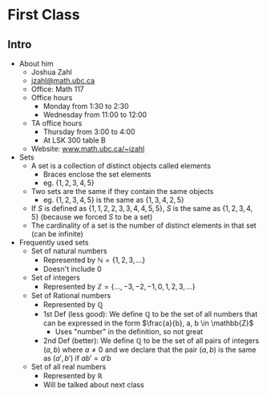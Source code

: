 # First Class
## Intro
* About him
  * Joshua Zahl
  * jzahl@math.ubc.ca
  * Office: Math 117
  * Office hours
    * Monday from 1:30 to 2:30
    * Wednesday from 11:00 to 12:00
  * TA office hours
    * Thursday from 3:00 to 4:00
    * At LSK 300 table B
  * Website: www.math.ubc.ca/~jzahl
* Sets
  * A set is a collection of distinct objects called elements
    * Braces enclose the set elements
    * eg. $\{1, 2, 3, 4, 5\}$
  * Two sets are the same if they contain the same objects
    * eg. $\{1, 2, 3, 4, 5\}$ is the same as $\{1, 3, 4, 2, 5\}$
  * If $S$ is defined as $\{1, 1, 2, 2, 3, 3, 4, 4, 5, 5\}$, $S$ is the same as $\{1, 2, 3, 4, 5\}$ (because we forced $S$ to be a set)
  * The cardinality of a set is the number of distinct elements in that set (can be infinite)
* Frequently used sets
  * Set of natural numbers
    * Represented by $\mathbb{N} = \{1, 2, 3, \ldots\}$
    * Doesn't include 0
  * Set of integers
    * Represented by $\mathbb{Z} = \{\ldots, -3, -2, -1, 0, 1, 2, 3, \ldots\}$
  * Set of Rational numbers
    * Represented by $\mathbb{Q}$
    * 1st Def (less good): We define $\mathbb{Q}$ to be the set of all numbers that can be expressed in the form $\frac{a}{b}, a, b \in \mathbb{Z}$
      * Uses "number" in the definition, so not great
    * 2nd Def (better): We define $\mathbb{Q}$ to be the set of all pairs of integers $(a, b)$ where $a \neq 0$ and we declare that the pair $(a, b)$ is the same as $(a', b')$ if $ab' = a'b$
  * Set of all real numbers
    * Represented by $\mathbb{R}$
    * Will be talked about next class



